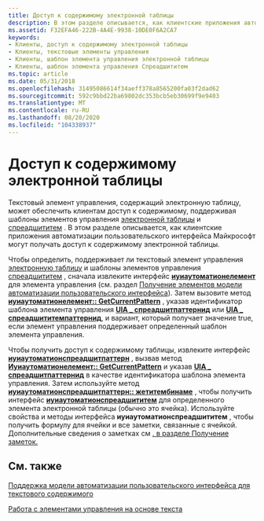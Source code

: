```yaml
---
title: Доступ к содержимому электронной таблицы
description: В этом разделе описывается, как клиентские приложения автоматизации пользовательского интерфейса Майкрософт могут получать доступ к содержимому электронной таблицы.
ms.assetid: F32EFA46-222B-4A4E-9938-10DE0F6A2CA7
keywords:
- Клиенты, доступ к содержимому электронной таблицы
- Клиенты, текстовые элементы управления
- Клиенты, шаблон элемента управления электронной таблицы
- Клиенты, шаблон элемента управления Спреадшититем
ms.topic: article
ms.date: 05/31/2018
ms.openlocfilehash: 31495086614f34aeff378a8565200fa03f2dad62
ms.sourcegitcommit: 592c9bbd22ba69802dc353bcb5eb30699f9e9403
ms.translationtype: MT
ms.contentlocale: ru-RU
ms.lasthandoff: 08/20/2020
ms.locfileid: "104338937"
---
```

# <a name="accessing-spreadsheet-content"></a>Доступ к содержимому электронной таблицы

Текстовый элемент управления, содержащий электронную таблицу, может обеспечить клиентам доступ к содержимому, поддерживая шаблоны элементов управления [электронной таблицы](uiauto-implementingspreadsheet.md) и [спреадшититем](uiauto-implementingspreadsheetitem.md) . В этом разделе описывается, как клиентские приложения автоматизации пользовательского интерфейса Майкрософт могут получать доступ к содержимому электронной таблицы.

Чтобы определить, поддерживает ли текстовый элемент управления [электронную таблицу](uiauto-implementingspreadsheet.md) и шаблоны элементов управления [спреадшититем](uiauto-implementingspreadsheetitem.md) , сначала извлеките интерфейс [**иуиаутоматионелемент**](/windows/desktop/api/UIAutomationClient/nn-uiautomationclient-iuiautomationelement) для элемента управления (см. раздел [Получение элементов модели автоматизации пользовательского интерфейса](uiauto-obtainingelements.md)). Затем вызовите метод [**иуиаутоматионелемент:: GetCurrentPattern**](/windows/desktop/api/UIAutomationClient/nf-uiautomationclient-iuiautomationelement-getcurrentpattern) , указав идентификатор шаблона элемента управления [**UIA \_ спреадшитпаттернид**](uiauto-controlpattern-ids.md) или [**UIA \_ спреадшититемпаттернид**](uiauto-controlpattern-ids.md), и вариант, который получает значение true, если элемент управления поддерживает определенный шаблон элемента управления.

Чтобы получить доступ к содержимому таблицы, извлеките интерфейс [**иуиаутоматионспреадшитпаттерн**](/windows/desktop/api/uiautomationclient/nn-uiautomationclient-iuiautomationspreadsheetpattern) , вызвав метод [**Иуиаутоматионелемент:: GetCurrentPattern**](/windows/desktop/api/UIAutomationClient/nf-uiautomationclient-iuiautomationelement-getcurrentpattern) и указав [**UIA \_ спреадшитпаттернид**](uiauto-controlpattern-ids.md) в качестве идентификатора шаблона элемента управления. Затем используйте метод [**иуиаутоматионспреадшитпаттерн:: жетитембинаме**](/windows/desktop/api/uiautomationclient/nf-uiautomationclient-iuiautomationspreadsheetpattern-getitembyname) , чтобы получить интерфейс [**иуиаутоматионспреадшититем**](/windows/desktop/api/uiautomationclient/nn-uiautomationclient-iuiautomationspreadsheetitempattern) для определенного элемента электронной таблицы (обычно это ячейка). Используйте свойства и методы интерфейса **иуиаутоматионспреадшититем** , чтобы получить формулу для ячейки и все заметки, связанные с ячейкой. Дополнительные сведения о заметках см [. в разделе Получение заметок.](uiauto-usingtextrangeobjects.md)

## <a name="related-topics"></a>См. также

<dl> <dt>

[Поддержка модели автоматизации пользовательского интерфейса для текстового содержимого](uiauto-ui-automation-textpattern-overview.md)
</dt> <dt>

[Работа с элементами управления на основе текста](uiauto-workingwithtextbasedcontrols.md)
</dt> </dl>

 

 